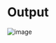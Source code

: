 <h1>Output</h1>

![image](https://github.com/user-attachments/assets/fa9a88dd-9c69-4eb3-8f32-6964409c848d)


